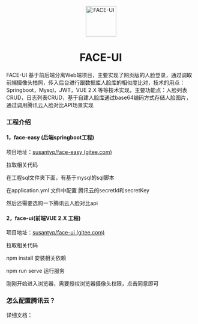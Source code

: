 <p align="center">
  <a href="https://layui.github.io/">
    <img src="https://thisuseravatar.oss-cn-guangzhou.aliyuncs.com/face/face_logo.png" width="81" alt="FACE-UI">
  </a>
</p>
<h1 align="center">FACE-UI</h1>

FACE-UI 基于前后端分离Web端项目，主要实现了网页版的人脸登录，通过调取前端摄像头拍照，传入后台进行跟数据库人脸库的相似度比对，技术的用点：Springboot，Mysql，JWT，VUE 2.X 等等技术实现，主要功能点：人脸列表CRUD，日志列表CRUD，基于自建人脸库通过base64编码方式存储人脸图片，通过调用腾讯云人脸对比API场景实现

### 工程介绍

#### 1，face-easy (后端springboot工程)

项目地址：[susantyp/face-easy (gitee.com)](https://gitee.com/susantyp/face-easy)

拉取相关代码

在工程sql文件夹下面，有基于mysql的sql脚本

在application.yml 文件中配置 腾讯云的secretId和secretKey

然后还需要选购一下腾讯云人脸对比api

#### 2，face-ui(前端VUE 2.X 工程)

项目地址：[susantyp/face-ui (gitee.com)](https://gitee.com/susantyp/face-ui)

拉取相关代码

npm install  安装相关依赖

npm run serve 运行服务

刚刚开始进入浏览器，需要授权浏览器摄像头权限，点击同意即可

### 怎么配置腾讯云？

详细文档：